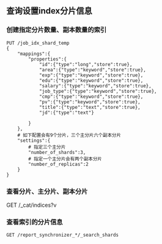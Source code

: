 ## 查询设置index分片信息

### 创建指定分片数量、副本数量的索引
```
PUT /job_idx_shard_temp
{
    "mappings":{
        "properties":{
            "id":{"type":"long","store":true},
            "area":{"type":"keyword","store":true},
            "exp":{"type":"keyword","store":true},
            "edu":{"type":"keyword","store":true},
            "salary":{"type":"keyword","store":true},
            "job_type":{"type":"keyword","store":true},
            "cmp":{"type":"keyword","store":true},
            "pv":{"type":"keyword","store":true},
            "title":{"type":"text","store":true},
            "jd":{"type":"text"}

        }
    },
    # 如下配置会有9个分片，三个主分片六个副本分片
    "settings":{
        # 指定三个主分片
        "number_of_shards":3,
        # 指定一个主分片会有两个副本分片
        "number_of_replicas":2
    }
}
```

### 查看分片、主分片、副本分片
GET /_cat/indices?v

### 查看索引的分片信息

`GET /report_synchronizer_*/_search_shards`
